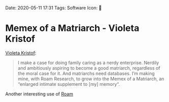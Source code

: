 Date: 2020-05-11 17:31
Tags: Software
Icon: 🔗

# Memex of a Matriarch - Violeta Kristof

[Violeta Kristof](https://www.roambrain.com/the-memex-of-a-matriarch/):

> I make a case for doing family caring as a nerdy enterprise. Nerdily and ambitiously aspiring to become a good matriarch, regardless of the moral case for it. And matriarchs need databases. I’m making mine, with Roam Research, to grow into the Memex of a Matriarch, an “enlarged intimate supplement to [my] memory“.

Another interesting use of [Roam](https://roamresearch.com)
